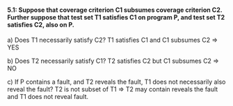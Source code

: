 #### 5.1: Suppose that coverage criterion C1 subsumes coverage criterion C2. Further suppose that test set T1 satisfies C1 on program P, and test set T2 satisfies C2, also on P.

a) Does T1 necessarily satisfy C2?
T1 satisfies C1 and C1 subsumes C2
=> YES

b) Does T2 necessarily satisfy C1?
T2 satisfies C2 but C1 subsumes C2
=> NO


c) If P contains a fault, and T2 reveals the fault, T1 does not necessarily also reveal the fault?
T2 is not subset of T1 
=> T2 may contain reveals the fault and T1 does not reveal fault.
